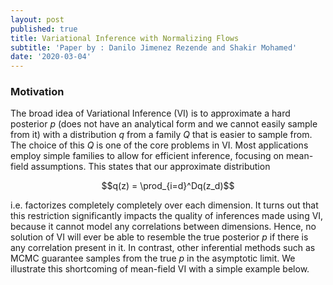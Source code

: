 ```yaml
---
layout: post
published: true
title: Variational Inference with Normalizing Flows
subtitle: 'Paper by : Danilo Jimenez Rezende and Shakir Mohamed'
date: '2020-03-04'
---
```

### Motivation
The broad idea of Variational Inference (VI) is to approximate a hard posterior $p$ (does not have an analytical form and we cannot easily sample from it) with a distribution $q$ from a family $Q$ that is easier to sample from. The choice of this $Q$ is one of the core problems in VI. Most applications employ simple families to allow for efficient inference, focusing on mean-field assumptions. This states that our approximate distribution 

$$q(z) = \prod_{i=d}^Dq(z_d)$$

i.e. factorizes completely completely over each dimension. It turns out that this restriction significantly impacts the quality of inferences made using VI, because it cannot model any correlations between dimensions. Hence, no solution of VI will ever be able to resemble the true posterior $p$ if there is any correlation present in it. In contrast, other inferential methods such as MCMC guarantee samples from the true $p$ in the asymptotic limit. We illustrate this shortcoming of mean-field VI with a simple example below.